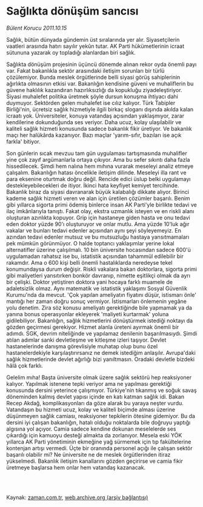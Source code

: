 # Sağlıkta dönüşüm sancısı

*Bülent Korucu 2011.10.15*

<td class="columnist-detail">
<p>Sağlık, bütün dünyada gündemin üst sıralarında yer alır. Siyasetçilerin vaatleri arasında hatırı sayılır yekûn tutar. AK Parti hükümetlerinin icraat sütununa yazarak oy topladığı alanlardan biri sağlık.</p>
<p>
<div id="haberMetinDiv">
<p>Sağlıkta dönüşüm projesinin üçüncü dönemde alınan rekor oyda önemli payı var. Fakat bakanlıkla sektör arasındaki iletişim sorunları bir türlü çözülemiyor. Bunda meslek örgütlerinde belli siyasi görüş sahiplerinin ağırlıkta olmasının etkisi var. Bakanlığın kendisine güveni ve muhaliflerin bu güvene haklılık kazandıran hazırlıksızlığı da kopukluğu ziyadeleştiriyor. Siyasi muhalefet politika üretmek şöyle dursun konuşma ihtiyacı dahi duymuyor. Sektörden gelen muhalefet ise cılız kalıyor. Türk Tabipler Birliği'nin, ücretsiz sağlık hizmetiyle ilgili birkaç sloganı dışında akılda kalan icraatı yok. Üniversiteler, konuya vatandaş açısından yaklaşmıyor, zarar kendilerine dokunduğunda ses veriyor. Daha ucuz, kolay ulaşılabilir ve kaliteli sağlık hizmeti konusunda sadece bakanlık fikir üretiyor. Ve bakanlık maçı her halükârda kazanıyor. Bazı maçlar 'yarım-sıfır, bazıları ise açık farkla' bitiyor.
<p>Son günlerin sıcak mevzuu tam gün uygulaması tartışmasında muhalifler yine çok zayıf argümanlarla ortaya çıkıyor. Ama bu sefer sıkıntı daha fazla hissedilecek. Şimdi hem nalına hem mıhına vurarak meseleyi analiz etmeye çalışalım. Bakanlığın hatası öncelikle iletişim dilinde. Meseleyi illa rant ve para eksenine oturtmak doğru değil. Rencide edici üslup belki uygulamayı destekleyebilecekleri de itiyor. İkinci hata keyfiyet kemiyet tercihinde. Bakanlık biraz da siyasi davranarak büyük kalabalığı dikkate alıyor. Birinci kademe sağlık hizmeti veren ve alan için üretilen çözümler başarılı. Benim gibi yıllarca sigorta primi ödemiş binlerce insan AK Parti'yle birlikte tedavi ve ilaç imkânlarıyla tanıştı. Fakat olay, ekstra uzmanlık isteyen ve en riskli alanı oluşturan azınlıkta kopuyor. Grip için hastaneye giden hasta ve onu tedavi eden doktor yüzde 90'ı oluşturuyor ve onlar mutlu. Ama yüzde 10'luk ağır vakalar ve bunları tedavi edenler açısından aynı şeyi söyleyemeyiz. En azından tedavi edenler mutsuz ve bu mutsuzluğu hastaya yansıtmamaları pek mümkün görünmüyor. O halde toptancı yaklaşımlar yerine lokal alternatifler üzerine çalışılmalı. 10 bin üniversite hocasından sadece 600'ü uygulamadan rahatsız ise bu, istatistik açısından tahammül edilebilir bir rakamdır. Ama o 600 kişi belli önemli hastalıklarda neredeyse tekel konumundaysa durum değişir. Riskli vakalara bakan doktorlara, sigorta primi gibi maliyetleri yansıtırken bonkör davranıp, nimette eşitlikçi olmak da ayrı bir çelişki. Doktor yetiştiren doktora yani hocaya farklı muamele de adaletsizlik olmaz. Aynı matematik ve istatistik yaklaşımı Sosyal Güvenlik Kurumu'nda da mevcut. 'Çok yapılan ameliyatın fiyatını düşür, istismarı önle' mantığı her zaman doğru sonuç vermiyor. İstismarları önlemenin yegâne yolu denetim. Zira söz konusu ameliyatı gerektiğinde bile yapmamak ya da yanına bonus operasyonlar ekleyerek 'maliyeti kurtarmak' yoluna gidilebiliyor. Bakanlığın, sağlık hizmetlerini dönüştürmek istediği noktayı da gözden geçirmesi gerekiyor. Hizmet alanla üreteni ayırmak önemli bir adımdı. SGK, devrim niteliğinde ve yapılamaz denilenin başarılmasıydı. Şimdi atılan adımlar sanki devletleşme ve kitleşme izleri taşıyor. Devlet hastanelerinde danışma görevlisiyle muhatap olup bunu özel hastanelerdekiyle karşılaştırırsanız ne demek istediğim anlaşılır. Avrupa'daki sağlık hizmetlerinde devlet ağırlığı bizi yanıltmasın. Oradaki devletle bizdeki hâlâ çok farklı.
<p>Gelelim mıha! Başta üniversite olmak üzere sağlık sektörü hep reaksiyoner kalıyor. Yapılmak istenene tepki veriyor ama ne yapılması gerektiği konusunda dersini yeterince çalışmıyor. Türkiye'nin tıkanmış ve soğuk savaş döneminden kalmış devlet yapısı içinde en katı katman sağlık idi. Bakan Recep Akdağ, komplikasyonları da göze alarak bu yaraya neşter vurdu. Vatandaşın bu hizmeti ucuz, kolay ve kaliteli biçimde alması üzerine düşünmeyen sağlık camiası, reaksiyoner tepkilerin ötesine gidemiyor. Bu da dersini iyi çalışan bakanlığın, hatalı olduğu noktalarda bile doğruyu yaptığı algısına yol açıyor. Camia sadece kendine dokunan meselelerde ses çıkardığı için kamuoyu desteği almakta da zorlanıyor. Mesela eski YÖK yıllarca AK Parti yönetiminin ekmeğine yağ sürmemek için tıp fakültelerine kontenjan artışı vermedi. Üçte bir oranında personel açığı ile çalışan sektör başarılı olabilir mi? Ne üniversite ne de meslek örgütlerinden itiraz yükselmedi. Bakanlık iletişim kanallarını gözden geçirirse ve camia fikir üretmeye başlarsa hem onlar hem vatandaş kazanacak.</p></p></p></div>
</p>


<p><br>
		 </br></p></td>

Kaynak: [zaman.com.tr](http://zaman.com.tr/yazar.do?yazino=1190747), [web.archive.org (arşiv bağlantısı)](http://web.archive.org/web/20111218205442/http://www.zaman.com.tr:80/yazar.do?yazino=1190747)
